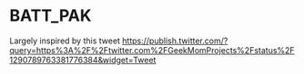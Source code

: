 # BATT_PAK
Largely inspired by this tweet
https://publish.twitter.com/?query=https%3A%2F%2Ftwitter.com%2FGeekMomProjects%2Fstatus%2F1290789763381776384&widget=Tweet
